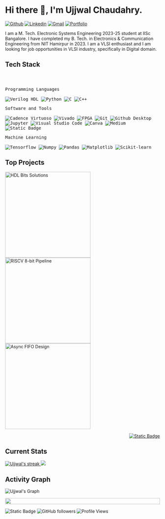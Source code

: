 <h1>Hi there 👋, I'm Ujjwal Chaudahry.</h1>

<!-- Header Links -->
[![Github](https://img.shields.io/badge/-Github-000?style=flat&logo=Github&logoColor=white)](https://github.com/ujjwal-2001)
[![Linkedin](https://img.shields.io/badge/-LinkedIn-blue?style=flat&logo=Linkedin&logoColor=white)](https://www.linkedin.com/in/ujjwal-chaudhary-4436701aa/)
[![Gmail](https://img.shields.io/badge/-Gmail-red?style=flat&logo=Gmail&logoColor=white)](ujjwal.chaudhary071@gmail.com)
[![Portfolio](https://img.shields.io/badge/-Portfolio-red?style=flat&logo=appveyor&logoColor=white)](https://ujjwal2001.github.io/Portfolio/)

<!-- Short Bio -->
<!-- </samp> for  -->
I am a M. Tech. Electronic Systems Engineering 2023-25 student at IISc Bangalore. I have completed my B. Tech. in Electronics & Communication Engineering from NIT Hamirpur in 2023. I am a VLSI enthusiast and I am looking for job opportunities in VLSI industry, specifically in Digital domain.
<!-- Tech Stack -->

<h2>Tech Stack</h2>

<div>
	<p style="display: inline-block;">
	<p>
		<kbd>
			<kbd>Programming Languages</kbd>
			<br>
			<br>
      <img alt="Verilog HDL" src="https://img.shields.io/badge/Verilog_HDL-blue">
			<img alt="Python" src="https://img.shields.io/badge/Python-05122A?style=flat&logo=python">
			<img alt="C" src="https://img.shields.io/badge/C-05122A?logo=c&style=flat">
			<img alt="C++" src="https://img.shields.io/badge/C%2B%2B-05122A?logo=cplusplus&style=flat">
		</kbd>
	</p>
	<p>
		<kbd>
			<kbd>Software and Tools</kbd>
			<br>
			<br>
      <img alt="Cadence Virtuoso" src="https://img.shields.io/badge/Cadence_Virtuoso-blue">
      <img alt="Vivado" src="https://img.shields.io/badge/Vivado-blue">
      <img alt="FPGA" src="https://img.shields.io/badge/FPGA-blue">
			<img alt="Git" src="https://img.shields.io/badge/Git-05122A?style=flat&logo=Git">
			<img alt="Github Desktop" src="https://img.shields.io/badge/Github%20Desktop-05122A?style=flat&logo=Github">
			<img alt="Jupyter" src="https://img.shields.io/badge/Jupyter-05122A?style=flat&logo=Jupyter">
			<img alt="Visual Studio Code" src="https://img.shields.io/badge/Visual%20Studio%20Code-05122A?style=flat&logo=Visual%20Studio%20Code">
			<img alt="Canva" src="https://img.shields.io/badge/Canva-05122A?style=flat&logo=Canva">
			<img alt="Medium" src="https://img.shields.io/badge/Medium-05122A?style=flat&logo=Medium">
			<img alt="Static Badge" src="https://img.shields.io/badge/Google%20Colab-05122A?style=flat&logo=Google%20Colab">
		</kbd>
	</p>
  <p>
		<kbd>
			<kbd>Machine Learning</kbd>
			<br>
			<br>
			<img alt="Tensorflow" src="https://img.shields.io/badge/Tensorflow-05122A?style=flat&logo=tensorflow">
			<img alt="Numpy" src="https://img.shields.io/badge/Numpy-05122A?style=flat&logo=numpy">
			<img alt="Pandas" src="https://img.shields.io/badge/Pandas-05122A?style=flat&logo=Pandas">
			<img alt="Matplotlib" src="https://img.shields.io/badge/Matplotlib-05122A?style=flat">
			<img alt="Scikit-learn" src="https://img.shields.io/badge/Scikit--learn-05122A?style=flat&logo=Scikit-learn">
		</kbd>
	</p>
        </p>
</div>

<!-- Licenses & certifications -->



<!-- Top Projects List -->

<h2>Top Projects</h2>
<p>
  <a href="https://github.com/ujjwal-2001/HDL-Bits-Solutions">
    <img width="278" src="https://github-readme-stats.vercel.app/api/pin/?username=ujjwal-2001&repo=HDL-Bits-Solutions&theme=dark&bg_color=0D1017&title_color=E8EDF3&hide_border=false&icon_color=E8EDF3&show_icons=false&border_radius=0" alt="HDL Bits Solutions"></a>
  <a href="https://github.com/ujjwal-2001/RISCV_8bit_pipeline">
    <img width="278" src="https://github-readme-stats.vercel.app/api/pin/?username=ujjwal-2001&repo=RISCV_8bit_pipeline&theme=dark&bg_color=0D1017&title_color=E8EDF3&hide_border=false&icon_color=E8EDF3&show_icons=false&border_radius=0" alt="RISCV 8-bit Pipeline"></a>
<a href="https://github.com/ujjwal-2001/Async_FIFO_Design">
    <img width="278" src="https://github-readme-stats.vercel.app/api/pin/?username=ujjwal-2001&repo=Async_FIFO_Design&theme=dark&bg_color=0D1017&title_color=E8EDF3&hide_border=false&icon_color=E8EDF3&show_icons=false&border_radius=0" alt="Async FIFO Design"></a>
  </br>

  
  </p>
  <p align="right">
    <a href="https://github.com/ujjwal-2001?tab=repositories"><img alt="Static Badge" src="https://img.shields.io/badge/All%20Projects-05122A?style=flat-square"></a>
  </p>


<!-- Current Stats card -->

<h2>Current Stats</h2>

<div>
<a href="https://github.com/ujjwal-2001">
    <img alt="Ujjwal's streak" src="https://github-readme-streak-stats-9m8ugfa77-denvercoder1.vercel.app/?user=ujjwal-2001&theme=monokai-metallian&border_radius=0&card_width=417&card_height=194&background=0D1017&fire=E8EDF3&currStreakNum=E8EDF3&sideNums=E8EDF3&currStreakLabel=E8EDF3&sideLabels=E8EDF3F0&dates=E8EDF3D5&ring=E8EDF3F0&card_width=400&card_height=195"/>
</a>
<a href="https://github.com/ujjwal-2001">
    <img src="https://github-readme-stats.vercel.app/api?username=ujjwal-2001&show_icons=true&bg_color=0D1017&border_radius=0&text_color=E8EDF3D5&title_color=E8EDF3&icon_color=E8EDF3&hide_border=false&card_width=414&card_height=195"/>
</a>
</div>



<!-- Activity Graph card -->

<h2>Activity Graph</h2>

![Ujjwal's Graph](https://github-readme-activity-graph.vercel.app/graph?username=ujjwal-2001&custom_title=Ujjwal's%20GitHub%20Activity%20Graph&bg_color=0d1017&color=e8edf3&line=e8edf3&point=e8edf3&area_color=FFFFFF&title_color=FFFFFF&area=true)

<img src="https://i.imgur.com/dBaSKWF.gif" height="20" width="100%">

![Static Badge](https://img.shields.io/badge/Thanks%20for%20visiting!-05122A)
![GitHub followers](https://img.shields.io/github/followers/ujjwal-2001?style=flat&logo=github&color=05122A&labelColor=05122A)
![Profile Views](https://komarev.com/ghpvc/?username=ujjwal-2001&style=flat&labelolor=05122A&color=05122A)





